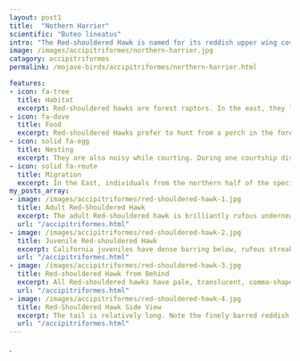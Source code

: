 ```yaml
---
layout: post1
title:  "Nothern Harrier"
scientific: "Buteo lineatus"
intro: "The Red-shouldered Hawk is named for its reddish upper wing coverts, or shoulders. The lineatus in its name means striped in Latin, referring to its black-and-white-banded tail and finely barred reddish breast. Another distinctive field mark: translucent wing crescents, or windows, near the base of the wingtips, visible when the bird soars or glides overhead. This attractive raptor is smaller and slimmer than the more widespread Red-tailed Hawk, almost resembling an accipiter such as the Cooper's Hawk. The male and female red-shouldered hawk have similar plumage, but the female is noticeably larger than the male. There are 5 subspecies, the range of B.I. elegans is southern Oregan to Baja California."
image: /images/accipitriformes/northern-harrier.jpg
catagory: accipitriformes
permalink: /mojave-birds/accipitriformes/northern-harrier.html

features:
- icon: fa-tree
  title: Habitat
  excerpt: Red-shouldered hawks are forest raptors. In the east, they live in bottomland hardwood stands, flooded deciduous swamps, and upland mixed deciduous–conifer forests. They tend to live in stands with an open subcanopy, which makes hunting easier. They are not exclusively birds of deep forest, though; one can find red-shouldered hawks in some suburban areas where houses or other buildings are mixed into woodlands. In the west, they live in riparian and oak woodlands, and also in eucalyptus groves and some residential areas.
- icon: fa-dove
  title: Food
  excerpt: Red-shouldered Hawks prefer to hunt from a perch in the forest understory; they also fly low through the forest, pouncing on prey in a stealthy surprise attack. Aquatic and semi-aquatic animals, particularly frogs, small fish, snakes, and crayfish, are mainstays of the Red-shouldered diet, but the birds will also catch lizards, rodents, smaller birds, and large insects.
- icon: solid fa-egg
  title: Nesting
  excerpt: They are also noisy while courting. During one courtship display, a pair soars in broad circles while giving a series of three to four screaming kee-aah calls. Males also vocalize during a solo display, circling high into the air, then descending in a steep dive, followed by a rapid, spiraling ascent. After mating, both birds of a pair build a large stick nest, which they often reuse from year to year. Red-shouldered hawks only have one brood per season and usually lay two to five eggs. Both parents aggressively defend the nest and incubate the eggs. The female broods the chicks during their nestling stage, while the male brings food to the nest. Both parents feed the young after they fledge.
- icon: solid fa-route
  title: Migration
  excerpt: In the East, individuals from the northern half of the species’ range are migratory. In the West, most populations are sedentary. Birds in central and southern states don't tend to migrate, although some Red-shouldered Hawks do spend winters in Mexico. Birds on the West Coast are mostly nonmigratory.
my_posts_array:
- image: /images/accipitriformes/red-shouldered-hawk-1.jpg
  title: Adult Red-Shouldered Hawk
  excerpt: The adult Red-shouldered hawk is brilliantly rufous underneath with faint white barring below and fine dark streaking on body. 
  url: "/accipitriformes.html"
- image: /images/accipitriformes/red-shouldered-hawk-2.jpg
  title: Juvenile Red-shouldered Hawk
  excerpt: California juveniles have dense barring below, rufous streaked breast and adult like flight feathers.
  url: "/accipitriformes.html"
- image: /images/accipitriformes/red-shouldered-hawk-3.jpg
  title: Red-shouldered Hawk from Behind
  excerpt: All Red-shouldered hawks have pale, translucent, comma-shaped markings across the outer wing. Pale commas are obvious from above and from below when backlit. The tail is boldly banded black and white.
  url: "/accipitriformes.html"
- image: /images/accipitriformes/red-shouldered-hawk-4.jpg
  title: Red-Shouldered Hawk Side View
  excerpt: The tail is relatively long. Note the finely barred reddish chest.
  url: "/accipitriformes.html"
---
```



<p>
.</p>